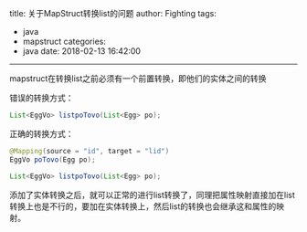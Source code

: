 title: 关于MapStruct转换list的问题
author: Fighting
tags:
  - java
  - mapstruct
categories:
  - java
date: 2018-02-13 16:42:00
---
mapstruct在转换list之前必须有一个前置转换，即他们的实体之间的转换 

错误的转换方式：
```java
List<EggVo> listpoTovo(List<Egg> po);
```

正确的转换方式：

```java
@Mapping(source = "id", target = "lid")
EggVo poTovo(Egg po);

List<EggVo> listpoTovo(List<Egg> po);
```

添加了实体转换之后，就可以正常的进行list转换了，同理把属性映射直接加在list转换上也是不行的，要加在实体转换上，然后list的转换也会继承这和属性的映射。